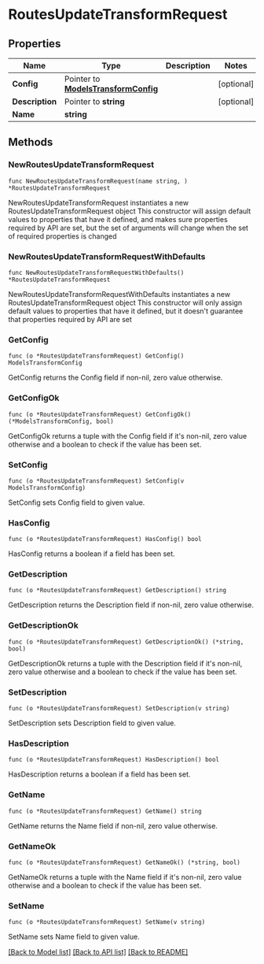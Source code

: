 # RoutesUpdateTransformRequest

## Properties

Name | Type | Description | Notes
------------ | ------------- | ------------- | -------------
**Config** | Pointer to [**ModelsTransformConfig**](ModelsTransformConfig.md) |  | [optional] 
**Description** | Pointer to **string** |  | [optional] 
**Name** | **string** |  | 

## Methods

### NewRoutesUpdateTransformRequest

`func NewRoutesUpdateTransformRequest(name string, ) *RoutesUpdateTransformRequest`

NewRoutesUpdateTransformRequest instantiates a new RoutesUpdateTransformRequest object
This constructor will assign default values to properties that have it defined,
and makes sure properties required by API are set, but the set of arguments
will change when the set of required properties is changed

### NewRoutesUpdateTransformRequestWithDefaults

`func NewRoutesUpdateTransformRequestWithDefaults() *RoutesUpdateTransformRequest`

NewRoutesUpdateTransformRequestWithDefaults instantiates a new RoutesUpdateTransformRequest object
This constructor will only assign default values to properties that have it defined,
but it doesn't guarantee that properties required by API are set

### GetConfig

`func (o *RoutesUpdateTransformRequest) GetConfig() ModelsTransformConfig`

GetConfig returns the Config field if non-nil, zero value otherwise.

### GetConfigOk

`func (o *RoutesUpdateTransformRequest) GetConfigOk() (*ModelsTransformConfig, bool)`

GetConfigOk returns a tuple with the Config field if it's non-nil, zero value otherwise
and a boolean to check if the value has been set.

### SetConfig

`func (o *RoutesUpdateTransformRequest) SetConfig(v ModelsTransformConfig)`

SetConfig sets Config field to given value.

### HasConfig

`func (o *RoutesUpdateTransformRequest) HasConfig() bool`

HasConfig returns a boolean if a field has been set.

### GetDescription

`func (o *RoutesUpdateTransformRequest) GetDescription() string`

GetDescription returns the Description field if non-nil, zero value otherwise.

### GetDescriptionOk

`func (o *RoutesUpdateTransformRequest) GetDescriptionOk() (*string, bool)`

GetDescriptionOk returns a tuple with the Description field if it's non-nil, zero value otherwise
and a boolean to check if the value has been set.

### SetDescription

`func (o *RoutesUpdateTransformRequest) SetDescription(v string)`

SetDescription sets Description field to given value.

### HasDescription

`func (o *RoutesUpdateTransformRequest) HasDescription() bool`

HasDescription returns a boolean if a field has been set.

### GetName

`func (o *RoutesUpdateTransformRequest) GetName() string`

GetName returns the Name field if non-nil, zero value otherwise.

### GetNameOk

`func (o *RoutesUpdateTransformRequest) GetNameOk() (*string, bool)`

GetNameOk returns a tuple with the Name field if it's non-nil, zero value otherwise
and a boolean to check if the value has been set.

### SetName

`func (o *RoutesUpdateTransformRequest) SetName(v string)`

SetName sets Name field to given value.



[[Back to Model list]](../README.md#documentation-for-models) [[Back to API list]](../README.md#documentation-for-api-endpoints) [[Back to README]](../README.md)


